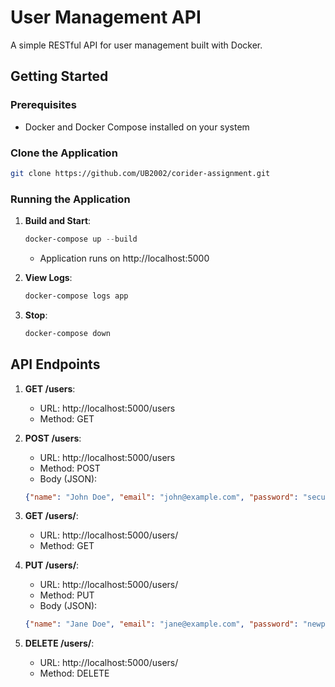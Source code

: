 # User Management API

A simple RESTful API for user management built with Docker.

## Getting Started

### Prerequisites
- Docker and Docker Compose installed on your system

### Clone the Application
   ```bash
   git clone https://github.com/UB2002/corider-assignment.git
   ```

### Running the Application

1. **Build and Start**:
   ```powershell
   docker-compose up --build
   ```
   * Application runs on http://localhost:5000

2. **View Logs**:
   ```powershell
   docker-compose logs app
   ```

3. **Stop**:
   ```powershell
   docker-compose down
   ```

## API Endpoints

1. **GET /users**:
   * URL: http://localhost:5000/users
   * Method: GET

2. **POST /users**:
   * URL: http://localhost:5000/users
   * Method: POST
   * Body (JSON):
   ```json
   {"name": "John Doe", "email": "john@example.com", "password": "secure123"}
   ```

3. **GET /users/<id>**:
   * URL: http://localhost:5000/users/<id-from-post>
   * Method: GET

4. **PUT /users/<id>**:
   * URL: http://localhost:5000/users/<id>
   * Method: PUT
   * Body (JSON):
   ```json
   {"name": "Jane Doe", "email": "jane@example.com", "password": "newpass456"}
   ```

5. **DELETE /users/<id>**:
   * URL: http://localhost:5000/users/<id>
   * Method: DELETE